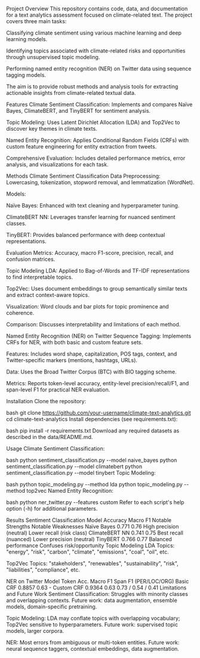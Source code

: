 Project Overview
This repository contains code, data, and documentation for a text analytics assessment focused on climate-related text. The project covers three main tasks:

Classifying climate sentiment using various machine learning and deep learning models.

Identifying topics associated with climate-related risks and opportunities through unsupervised topic modeling.

Performing named entity recognition (NER) on Twitter data using sequence tagging models.

The aim is to provide robust methods and analysis tools for extracting actionable insights from climate-related textual data.

Features
Climate Sentiment Classification: Implements and compares Naïve Bayes, ClimateBERT, and TinyBERT for sentiment analysis.

Topic Modeling: Uses Latent Dirichlet Allocation (LDA) and Top2Vec to discover key themes in climate texts.

Named Entity Recognition: Applies Conditional Random Fields (CRFs) with custom feature engineering for entity extraction from tweets.

Comprehensive Evaluation: Includes detailed performance metrics, error analysis, and visualizations for each task.

Methods
Climate Sentiment Classification
Data Preprocessing: Lowercasing, tokenization, stopword removal, and lemmatization (WordNet).

Models:

Naïve Bayes: Enhanced with text cleaning and hyperparameter tuning.

ClimateBERT NN: Leverages transfer learning for nuanced sentiment classes.

TinyBERT: Provides balanced performance with deep contextual representations.

Evaluation Metrics: Accuracy, macro F1-score, precision, recall, and confusion matrices.

Topic Modeling
LDA: Applied to Bag-of-Words and TF-IDF representations to find interpretable topics.

Top2Vec: Uses document embeddings to group semantically similar texts and extract context-aware topics.

Visualization: Word clouds and bar plots for topic prominence and coherence.

Comparison: Discusses interpretability and limitations of each method.

Named Entity Recognition (NER) on Twitter
Sequence Tagging: Implements CRFs for NER, with both basic and custom feature sets.

Features: Includes word shape, capitalization, POS tags, context, and Twitter-specific markers (mentions, hashtags, URLs).

Data: Uses the Broad Twitter Corpus (BTC) with BIO tagging scheme.

Metrics: Reports token-level accuracy, entity-level precision/recall/F1, and span-level F1 for practical NER evaluation.

Installation
Clone the repository:

bash
git clone https://github.com/your-username/climate-text-analytics.git
cd climate-text-analytics
Install dependencies (see requirements.txt):

bash
pip install -r requirements.txt
Download any required datasets as described in the data/README.md.

Usage
Climate Sentiment Classification:

bash
python sentiment_classification.py --model naive_bayes
python sentiment_classification.py --model climatebert
python sentiment_classification.py --model tinybert
Topic Modeling:

bash
python topic_modeling.py --method lda
python topic_modeling.py --method top2vec
Named Entity Recognition:

bash
python ner_twitter.py --features custom
Refer to each script's help option (-h) for additional parameters.

Results
Sentiment Classification
Model	Accuracy	Macro F1	Notable Strengths	Notable Weaknesses
Naïve Bayes	0.771	0.76	High precision (neutral)	Lower recall (risk class)
ClimateBERT NN	0.741	0.75	Best recall (nuanced)	Lower precision (neutral)
TinyBERT	0.766	0.77	Balanced performance	Confuses risk/opportunity
Topic Modeling
LDA Topics: "energy", "risk", "carbon", "climate", "emissions", "coal", "oil", etc.

Top2Vec Topics: "stakeholders", "renewables", "sustainability", "risk", "liabilities", "compliance", etc.

NER on Twitter
Model	Token Acc.	Macro F1	Span F1 (PER/LOC/ORG)
Basic CRF	0.8857	0.63	-
Custom CRF	0.9364	0.63	0.73 / 0.54 / 0.41
Limitations and Future Work
Sentiment Classification: Struggles with minority classes and overlapping contexts. Future work: data augmentation, ensemble models, domain-specific pretraining.

Topic Modeling: LDA may conflate topics with overlapping vocabulary; Top2Vec sensitive to hyperparameters. Future work: supervised topic models, larger corpora.

NER: Most errors from ambiguous or multi-token entities. Future work: neural sequence taggers, contextual embeddings, data augmentation.
